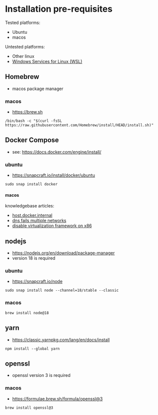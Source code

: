 # Installation pre-requisites

Tested platforms: 
- Ubuntu
- macos

Untested platforms: 
- Other linux
- [Windows Services for Linux (WSL)](https://learn.microsoft.com/en-us/windows/wsl/install)

## Homebrew 
- macos package manager

### macos
- https://brew.sh
```
/bin/bash -c "$(curl -fsSL https://raw.githubusercontent.com/Homebrew/install/HEAD/install.sh)"
```

## Docker Compose
- see: https://docs.docker.com/engine/install/

### ubuntu
- https://snapcraft.io/install/docker/ubuntu
```
sudo snap install docker
```

#### macos
knowledgebase articles:
- [host.docker.internal](../knowledgebase/docker-compose/host.docker.internal.md)
- [dns fails multiple networks](../knowledgebase/docker-compose/dns-fails-multiple-networks.md)
- [disable virtualization framework on x86](../knowledgebase/docker-compose/virtualization-framework-x86.md)

## nodejs 
- https://nodejs.org/en/download/package-manager
- version 18 is required

### ubuntu
- https://snapcraft.io/node
```
sudo snap install node --channel=18/stable --classic 
```

### macos 
```
brew install node@18
```

## yarn
- https://classic.yarnpkg.com/lang/en/docs/install
```
npm install --global yarn
```

## openssl
- openssl version 3 is required
### macos
- https://formulae.brew.sh/formula/openssl@3
```
brew install openssl@3
```